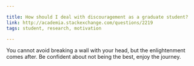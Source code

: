 ```yaml
---

title: How should I deal with discouragement as a graduate student?
link: http://academia.stackexchange.com/questions/2219
tags: student, research, motivation

---
```


You cannot avoid breaking a wall with your head, but the enlightenment comes after.
Be confident about not being the best, enjoy the journey.
